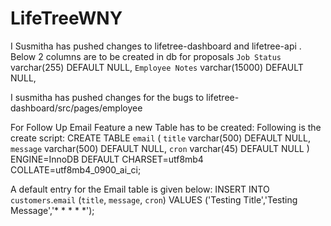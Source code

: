# LifeTreeWNY
I Susmitha has pushed changes to lifetree-dashboard and lifetree-api . 
Below 2 columns are to be created in db for proposals
`Job Status` varchar(255) DEFAULT NULL,
`Employee Notes` varchar(15000) DEFAULT NULL,

I susmitha has pushed changes for the bugs to lifetree-dashboard/src/pages/employee

For Follow Up Email Feature a new Table has to be created:
 Following is the create script:
 CREATE TABLE `email` (
  `title` varchar(500) DEFAULT NULL,
  `message` varchar(500) DEFAULT NULL,
  `cron` varchar(45) DEFAULT NULL
) ENGINE=InnoDB DEFAULT CHARSET=utf8mb4 COLLATE=utf8mb4_0900_ai_ci;

A default entry for the Email table is given below:
INSERT INTO `customers`.`email` (`title`, `message`, `cron`) VALUES ('Testing Title','Testing Message','* * * * *');

